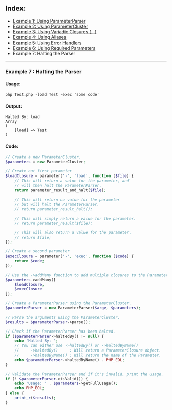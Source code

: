 ## Index:
* [Example 1: Using ParameterParser](https://github.com/nathan-fiscaletti/parameterparser/blob/master/examples/Example1.md)
* [Example 2: Using ParameterCluster](https://github.com/nathan-fiscaletti/parameterparser/blob/master/examples/Example2.md)
* [Example 3: Using Variadic Closures (...)](https://github.com/nathan-fiscaletti/parameterparser/blob/master/examples/Example3.md)
* [Example 4: Using Aliases](https://github.com/nathan-fiscaletti/parameterparser/blob/master/examples/Example4.md)
* [Example 5: Using Error Handlers](https://github.com/nathan-fiscaletti/parameterparser/blob/master/examples/Example5.md)
* [Example 6: Using Required Parameters](https://github.com/nathan-fiscaletti/parameterparser/blob/master/examples/Example6.md)
* Example 7: Halting the Parser

----
### Example 7 : Halting the Parser

#### Usage: 
    php Test.php -load Test -exec 'some code'
#### Output: 
    Halted By: load
    Array
    (
        [load] => Test
    )
#### Code:
```php
// Create a new ParameterCluster.
$parameters = new ParameterCluster;

// Create out first parameter
$loadClosure = parameter('-', 'load', function ($file) {
    // This will return a value for the parameter, and 
    // will then halt the ParameterParser.
    return parameter_result_and_halt($file);
    
    // This will return no value for the parameter
    // but will halt the ParameterParser.
    // return parameter_result_halt();

    // This will simply return a value for the parameter.
    // return parameter_result($file);

    // This will also return a value for the parameter.
    // return $file;
});

// Create a second parameter
$execClosure = parameter('-', 'exec', function ($code) {
    return $code;
});

// Use the ->addMany function to add multiple closures to the ParameterCluster.
$parameters->addMany([
    $loadClosure,
    $execClosure
]);

// Create a ParameterParser using the ParameterCluster.
$parameterParser = new ParameterParser($argv, $parameters);

// Parse the arguments using the ParameterCluster.
$results = $parameterParser->parse();

// Check if the ParameterParser has been halted.
if ($parameterParser->haltedBy() != null) {
    echo 'Halted By: ';
    // You can either use ->haltedBy() or ->haltedByName()
    //     ->haltedBy()     : Will return a ParameterClosure object.
    //     ->haltedByName() : Will return the name of the Parameter.
    echo $parameterParser->haltedByName() . PHP_EOL;
}

// Validate the ParameterParser and if it's invalid, print the usage.
if (! $parameterParser->isValid()) {
    echo 'Usage: ' . $parameters->getFullUsage();
    echo PHP_EOL;
} else {
    print_r($results);
}
```
